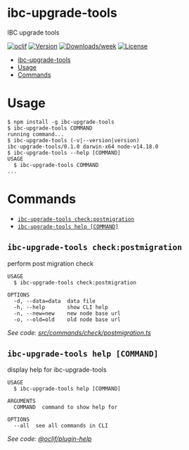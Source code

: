 # ibc-upgrade-tools

IBC upgrade tools

[![oclif](https://img.shields.io/badge/cli-oclif-brightgreen.svg)](https://oclif.io)
[![Version](https://img.shields.io/npm/v/ibc-upgrade-tools.svg)](https://npmjs.org/package/ibc-upgrade-tools)
[![Downloads/week](https://img.shields.io/npm/dw/ibc-upgrade-tools.svg)](https://npmjs.org/package/ibc-upgrade-tools)
[![License](https://img.shields.io/npm/l/ibc-upgrade-tools.svg)](https://github.com/abdelhamidbakhta/ibc-upgrade-tools/blob/master/package.json)

<!-- toc -->
* [ibc-upgrade-tools](#ibc-upgrade-tools)
* [Usage](#usage)
* [Commands](#commands)
<!-- tocstop -->

# Usage

<!-- usage -->
```sh-session
$ npm install -g ibc-upgrade-tools
$ ibc-upgrade-tools COMMAND
running command...
$ ibc-upgrade-tools (-v|--version|version)
ibc-upgrade-tools/0.1.0 darwin-x64 node-v14.18.0
$ ibc-upgrade-tools --help [COMMAND]
USAGE
  $ ibc-upgrade-tools COMMAND
...
```
<!-- usagestop -->

# Commands

<!-- commands -->
* [`ibc-upgrade-tools check:postmigration`](#ibc-upgrade-tools-checkpostmigration)
* [`ibc-upgrade-tools help [COMMAND]`](#ibc-upgrade-tools-help-command)

## `ibc-upgrade-tools check:postmigration`

perform post migration check

```
USAGE
  $ ibc-upgrade-tools check:postmigration

OPTIONS
  -d, --data=data  data file
  -h, --help       show CLI help
  -n, --new=new    new node base url
  -o, --old=old    old node base url
```

_See code: [src/commands/check/postmigration.ts](https://github.com/abdelhamidbakhta/ibc-upgrade-tools/blob/v0.1.0/src/commands/check/postmigration.ts)_

## `ibc-upgrade-tools help [COMMAND]`

display help for ibc-upgrade-tools

```
USAGE
  $ ibc-upgrade-tools help [COMMAND]

ARGUMENTS
  COMMAND  command to show help for

OPTIONS
  --all  see all commands in CLI
```

_See code: [@oclif/plugin-help](https://github.com/oclif/plugin-help/blob/v3.2.3/src/commands/help.ts)_
<!-- commandsstop -->
